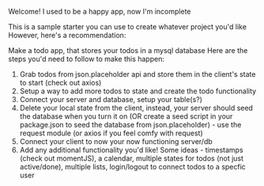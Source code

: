Welcome! I used to be a happy app, now I'm incomplete

This is a sample starter you can use to create whatever project you'd like
However, here's a recommendation:

Make a todo app, that stores your todos in a mysql database
Here are the steps you'd need to follow to make this happen:

1. Grab todos from json.placeholder api and store them in the client's state to start (check out axios)
2. Setup a way to add more todos to state and create the todo functionality
3. Connect your server and database, setup your table(s?)
4. Delete your local state from the client, instead, your server should seed the database when you turn it on (OR create a seed script in your package.json to seed the database from json.placeholder) - use the request module (or axios if you feel comfy with request)
5. Connect your client to now your now functioning server/db
6. Add any additional functionality you'd like! Some ideas - timestamps (check out momentJS), a calendar, multiple states for todos (not just active/done), multiple lists, login/logout to connect todos to a specfic user

